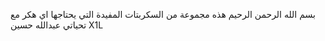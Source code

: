 بسم الله الرحمن الرحيم
هذه مجموعة من السكربتات المفيدة التي يحتاجها اي هكر
مع تحياتي عبدالله حسين 
X1L
